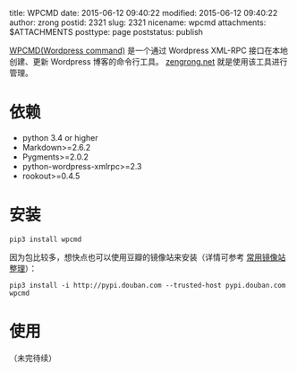 title: WPCMD
date: 2015-06-12 09:40:22
modified: 2015-06-12 09:40:22
author: zrong
postid: 2321
slug: 2321
nicename: wpcmd
attachments: $ATTACHMENTS
posttype: page
poststatus: publish

[WPCMD(Wordpress command)][1]  是一个通过 Wordpress XML-RPC 接口在本地创建、更新 Wordpress 博客的命令行工具。 [zengrong.net][2] 就是使用该工具进行管理。

# 依赖

- python 3.4 or higher
- Markdown>=2.6.2
- Pygments>=2.0.2
- python-wordpress-xmlrpc>=2.3
- rookout>=0.4.5

# 安装

`pip3 install wpcmd`

因为包比较多，想快点也可以使用豆瓣的镜像站来安装（详情可参考 [常用镜像站整理][2]）：

`pip3 install -i http://pypi.douban.com --trusted-host pypi.douban.com wpcmd`

# 使用

（未完待续）

[1]: https://github.com/zrong/wpcmd
[2]: http://zengrong.net
[3]: http://zengrong.net/post/2374.htm
